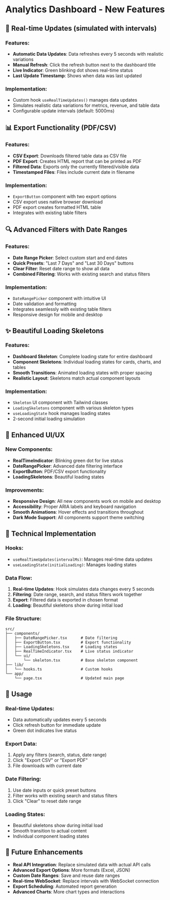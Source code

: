 # Analytics Dashboard - New Features

## 🚀 Real-time Updates (simulated with intervals)

### Features:
- **Automatic Data Updates**: Data refreshes every 5 seconds with realistic variations
- **Manual Refresh**: Click the refresh button next to the dashboard title
- **Live Indicator**: Green blinking dot shows real-time status
- **Last Update Timestamp**: Shows when data was last updated

### Implementation:
- Custom hook `useRealTimeUpdates()` manages data updates
- Simulates realistic data variations for metrics, revenue, and table data
- Configurable update intervals (default: 5000ms)

## 📊 Export Functionality (PDF/CSV)

### Features:
- **CSV Export**: Downloads filtered table data as CSV file
- **PDF Export**: Creates HTML report that can be printed as PDF
- **Filtered Data**: Exports only the currently filtered/visible data
- **Timestamped Files**: Files include current date in filename

### Implementation:
- `ExportButton` component with two export options
- CSV export uses native browser download
- PDF export creates formatted HTML table
- Integrates with existing table filters

## 🔍 Advanced Filters with Date Ranges

### Features:
- **Date Range Picker**: Select custom start and end dates
- **Quick Presets**: "Last 7 Days" and "Last 30 Days" buttons
- **Clear Filter**: Reset date range to show all data
- **Combined Filtering**: Works with existing search and status filters

### Implementation:
- `DateRangePicker` component with intuitive UI
- Date validation and formatting
- Integrates seamlessly with existing table filters
- Responsive design for mobile and desktop

## ✨ Beautiful Loading Skeletons

### Features:
- **Dashboard Skeleton**: Complete loading state for entire dashboard
- **Component Skeletons**: Individual loading states for cards, charts, and tables
- **Smooth Transitions**: Animated loading states with proper spacing
- **Realistic Layout**: Skeletons match actual component layouts

### Implementation:
- `Skeleton` UI component with Tailwind classes
- `LoadingSkeletons` component with various skeleton types
- `useLoadingState` hook manages loading states
- 2-second initial loading simulation

## 🎨 Enhanced UI/UX

### New Components:
- **RealTimeIndicator**: Blinking green dot for live status
- **DateRangePicker**: Advanced date filtering interface
- **ExportButton**: PDF/CSV export functionality
- **LoadingSkeletons**: Beautiful loading states

### Improvements:
- **Responsive Design**: All new components work on mobile and desktop
- **Accessibility**: Proper ARIA labels and keyboard navigation
- **Smooth Animations**: Hover effects and transitions throughout
- **Dark Mode Support**: All components support theme switching

## 🔧 Technical Implementation

### Hooks:
- `useRealTimeUpdates(intervalMs)`: Manages real-time data updates
- `useLoadingState(initialLoading)`: Manages loading states

### Data Flow:
1. **Real-time Updates**: Hook simulates data changes every 5 seconds
2. **Filtering**: Date range, search, and status filters work together
3. **Export**: Filtered data is exported in chosen format
4. **Loading**: Beautiful skeletons show during initial load

### File Structure:
```
src/
├── components/
│   ├── DateRangePicker.tsx      # Date filtering
│   ├── ExportButton.tsx         # Export functionality
│   ├── LoadingSkeletons.tsx     # Loading states
│   ├── RealTimeIndicator.tsx    # Live status indicator
│   └── ui/
│       └── skeleton.tsx         # Base skeleton component
├── lib/
│   └── hooks.ts                 # Custom hooks
└── app/
    └── page.tsx                 # Updated main page
```

## 🚀 Usage

### Real-time Updates:
- Data automatically updates every 5 seconds
- Click refresh button for immediate update
- Green dot indicates live status

### Export Data:
1. Apply any filters (search, status, date range)
2. Click "Export CSV" or "Export PDF"
3. File downloads with current date

### Date Filtering:
1. Use date inputs or quick preset buttons
2. Filter works with existing search and status filters
3. Click "Clear" to reset date range

### Loading States:
- Beautiful skeletons show during initial load
- Smooth transition to actual content
- Individual component loading states

## 🎯 Future Enhancements

- **Real API Integration**: Replace simulated data with actual API calls
- **Advanced Export Options**: More formats (Excel, JSON)
- **Custom Date Ranges**: Save and reuse date ranges
- **Real-time WebSocket**: Replace intervals with WebSocket connection
- **Export Scheduling**: Automated report generation
- **Advanced Charts**: More chart types and interactions 